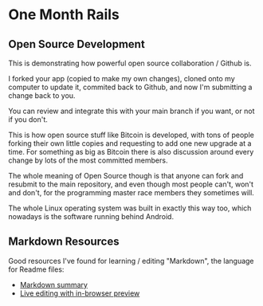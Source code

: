 # One Month Rails

## Open Source Development

This is demonstrating how powerful open source collaboration / Github is.

I forked your app (copied to make my own changes), cloned onto my computer to update it, commited back to Github, and now I'm submitting a change back to you.

You can review and integrate this with your main branch if you want, or not if you don't.

This is how open source stuff like Bitcoin is developed, with tons of people forking their own little copies and requesting to add one new upgrade at a time.  For something as big as Bitcoin there is also discussion around every change by lots of the most committed members. 

The whole meaning of Open Source though is that anyone can fork and resubmit to the main repository, and even though most people can't, won't and don't, for the programming master race members they sometimes will. 

The whole Linux operating system was built in exactly this way too, which nowadays is the software running behind Android.

## Markdown Resources

Good resources I've found for learning / editing "Markdown", the language for Readme files:

* [Markdown summary](https://github.com/adam-p/markdown-here/wiki/Markdown-Cheatsheet)
* [Live editing with in-browser preview](http://tmpvar.com/markdown.html)